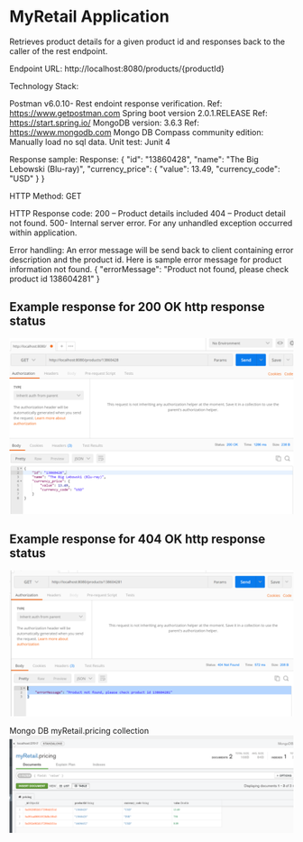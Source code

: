 # MyRetail Application

Retrieves product details for a given product id and responses back to the caller of the rest endpoint.

Endpoint URL: http://localhost:8080/products/{productId}

Technology Stack:

Postman v6.0.10- Rest endoint response verification. Ref: https://www.getpostman.com
Spring boot version 2.0.1.RELEASE Ref: https://start.spring.io/
MongoDB version: 3.6.3 Ref: https://www.mongodb.com
Mongo DB Compass community edition: Manually load no sql data.
Unit test: Junit 4


Response sample:
Response:
{
    "id": "13860428",
    "name": "The Big Lebowski (Blu-ray)",
    "currency_price": {
        "value": 13.49,
        "currency_code": "USD"
    }
}

HTTP Method: GET

HTTP Response code:
200 – Product details included
404 – Product detail not found.
500- Internal server error. For any unhandled exception occurred within application.

Error handling:
An error message will be send back to client containing error description and the product id. Here is sample error message for product information not found.
{
    "errorMessage": "Product not found, please check product id 138604281"
}

Example response for 200 OK http response status
 ---------------------------------
 ![Alt text](/Postman-200-OK.png?raw=true "GET information sucess")

Example response for 404 OK http response status
  ---------------------------------
  ![Alt text](/Postman-404-NotFound.png?raw=true "GET information not found")

Mongo DB myRetail.pricing collection
  ![Alt text](/MongoDB-CompassEdition.png?raw=true "GET mongo DB compass community edition")





